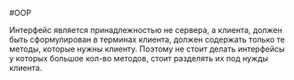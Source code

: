 #OOP 

Интерфейс является принадлежностью не сервера, а клиента, должен быть сформулирован в терминах клиента, должен содержать только те методы, которые нужны клиенту. Поэтому не стоит делать интерфейсы у которых большое кол-во методов, стоит разделять их под нужды клиента.